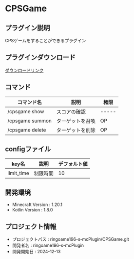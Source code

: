 # CPSGame

## プラグイン説明
CPSゲームをすることができるプラグイン

## プラグインダウンロード
[ダウンロードリンク](https://github.com/ringoame196-s-mcPlugin/CPSGame/releases/latest)

## コマンド
| コマンド名           | 説明       | 権限    |
|-----------------|----------|-------|
| /cpsgame show   | スコアの確認   | ----- |
| /cpsgame summon | ターゲットを召喚 | OP    |
| /cpsgame delete | ターゲットを削除 | OP    |

## configファイル
| key名   |     説明      | デフォルト値 |
| --- | ----------- | ------ |
| limit_time | 制限時間 | 10 |
 
## 開発環境
- Minecraft Version : 1.20.1
- Kotlin Version : 1.8.0

## プロジェクト情報
- プロジェクトパス : ringoame196-s-mcPlugin/CPSGame.git
- 開発者名 : ringoame196-s-mcPlugin
- 開発開始日 : 2024-12-13
